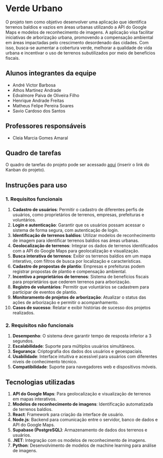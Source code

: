 # Verde Urbano

O projeto tem como objetivo desenvolver uma aplicação que identifica terrenos baldios e vazios em áreas urbanas utilizando a API do Google Maps e modelos de reconhecimento de imagens. A aplicação visa facilitar iniciativas de arborização urbana, promovendo a compensação ambiental em áreas impactadas pelo crescimento desordenado das cidades. Com isso, busca-se aumentar a cobertura verde, melhorar a qualidade de vida urbana e incentivar o uso de terrenos subutilizados por meio de benefícios fiscais.

## Alunos integrantes da equipe

- André Victor Barbosa  
- Athos Martinez Andrade  
- Edvalmore Paiva de Oliveira Filho  
- Henrique Andrade Freitas  
- Matheus Felipe Pereira Soares  
- Savio Cardoso dos Santos  

## Professores responsáveis

- Cleia Marcia Gomes Amaral

## Quadro de tarefas

O quadro de tarefas do projeto pode ser acessado [aqui](#) (inserir o link do Kanban do projeto).

## Instruções para uso

### 1. Requisitos funcionais

1. **Cadastro de usuários**: Permitir o cadastro de diferentes perfis de usuários, como proprietários de terrenos, empresas, prefeituras e voluntários.
2. **Login e autenticação**: Garantir que os usuários possam acessar o sistema de forma segura, com autenticação de login.
3. **Identificação de terrenos baldios**: Utilizar modelos de reconhecimento de imagem para identificar terrenos baldios nas áreas urbanas.
4. **Geolocalização de terrenos**: Integrar os dados de terrenos identificados com a API do Google Maps para geolocalização e visualização.
5. **Busca interativa de terrenos**: Exibir os terrenos baldios em um mapa interativo, com filtros de busca por localização e características.
6. **Cadastro de propostas de plantio**: Empresas e prefeituras podem registrar propostas de plantio e compensação ambiental.
7. **Incentivo a proprietários de terrenos**: Sistema de benefícios fiscais para proprietários que cederem terrenos para arborização.
8. **Registro de voluntários**: Permitir que voluntários se cadastrem para participar de eventos de plantio.
9. **Monitoramento de projetos de arborização**: Atualizar o status das ações de arborização e permitir o acompanhamento.
10. **Casos de sucesso**: Relatar e exibir histórias de sucesso dos projetos realizados.

### 2. Requisitos não funcionais

1. **Desempenho**: O sistema deve garantir tempo de resposta inferior a 3 segundos.
2. **Escalabilidade**: Suporte para múltiplos usuários simultâneos.
3. **Segurança**: Criptografia dos dados dos usuários e geoespaciais.
4. **Usabilidade**: Interface intuitiva e acessível para usuários com diferentes níveis de conhecimento técnico.
5. **Compatibilidade**: Suporte para navegadores web e dispositivos móveis.

## Tecnologias utilizadas

1. **API do Google Maps**: Para geolocalização e visualização de terrenos em mapas interativos.
2. **Modelos de reconhecimento de imagens**: Identificação automatizada de terrenos baldios.
3. **React**: Framework para criação da interface de usuário.
4. **Node.js**: Backend para comunicação entre o servidor, banco de dados e API do Google Maps.
5. **Supabase (PostgreSQL)**: Armazenamento de dados dos terrenos e usuários.
6. **.NET**: Integração com os modelos de reconhecimento de imagens.
7. **Python**: Desenvolvimento de modelos de machine learning para análise de imagens.
